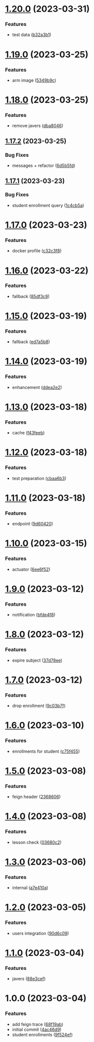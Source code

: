 # [1.20.0](https://github.com/zlaval-elte-thesis/enrollment-service/compare/1.19.0...1.20.0) (2023-03-31)


### Features

* test data ([b32a3b1](https://github.com/zlaval-elte-thesis/enrollment-service/commit/b32a3b1836c53ae8d6b2dadcfe94d038cab83bf3))

# [1.19.0](https://github.com/zlaval-elte-thesis/enrollment-service/compare/1.18.0...1.19.0) (2023-03-25)


### Features

* arm image ([5349b9c](https://github.com/zlaval-elte-thesis/enrollment-service/commit/5349b9c1c8383533496da7e74d188c01c8bb81f0))

# [1.18.0](https://github.com/zlaval-elte-thesis/enrollment-service/compare/1.17.2...1.18.0) (2023-03-25)


### Features

* remove javers ([dba8046](https://github.com/zlaval-elte-thesis/enrollment-service/commit/dba804647c9f93ac4ba9cb49fb4b08c93a913f06))

## [1.17.2](https://github.com/zlaval-elte-thesis/enrollment-service/compare/1.17.1...1.17.2) (2023-03-25)


### Bug Fixes

* messages + refactor ([6d5b5fd](https://github.com/zlaval-elte-thesis/enrollment-service/commit/6d5b5fd42ac38ceccc8916425b17b34b7b2dc46f))

## [1.17.1](https://github.com/zlaval-elte-thesis/enrollment-service/compare/1.17.0...1.17.1) (2023-03-23)


### Bug Fixes

* student enrollment query ([1c4cb5a](https://github.com/zlaval-elte-thesis/enrollment-service/commit/1c4cb5aca7addfe4d1b6d78938375e574e6071d1))

# [1.17.0](https://github.com/zlaval-elte-thesis/enrollment-service/compare/1.16.0...1.17.0) (2023-03-23)


### Features

* docker profile ([c32c3f8](https://github.com/zlaval-elte-thesis/enrollment-service/commit/c32c3f825156d236073de570f334db99061f7396))

# [1.16.0](https://github.com/zlaval-elte-thesis/enrollment-service/compare/1.15.0...1.16.0) (2023-03-22)


### Features

* fallback ([85df3c9](https://github.com/zlaval-elte-thesis/enrollment-service/commit/85df3c985e64482abe2226a1601c5360209e8c1d))

# [1.15.0](https://github.com/zlaval-elte-thesis/enrollment-service/compare/1.14.0...1.15.0) (2023-03-19)


### Features

* fallback ([ed7a5b8](https://github.com/zlaval-elte-thesis/enrollment-service/commit/ed7a5b8cb8256e7343a346779ba72a131fb9ef88))

# [1.14.0](https://github.com/zlaval-elte-thesis/enrollment-service/compare/1.13.0...1.14.0) (2023-03-19)


### Features

* enhancement ([ddea2e2](https://github.com/zlaval-elte-thesis/enrollment-service/commit/ddea2e219b4e420744934367ea934cb40f3fb8d2))

# [1.13.0](https://github.com/zlaval-elte-thesis/enrollment-service/compare/1.12.0...1.13.0) (2023-03-18)


### Features

* cache ([f43feeb](https://github.com/zlaval-elte-thesis/enrollment-service/commit/f43feebb43ad9fb258717a1b79289faf65a60d63))

# [1.12.0](https://github.com/zlaval-elte-thesis/enrollment-service/compare/1.11.0...1.12.0) (2023-03-18)


### Features

* test preparation ([cbaa6b3](https://github.com/zlaval-elte-thesis/enrollment-service/commit/cbaa6b3b273384d3270e85faa7e1d18c7247d4eb))

# [1.11.0](https://github.com/zlaval-elte-thesis/enrollment-service/compare/1.10.0...1.11.0) (2023-03-18)


### Features

* endpoint ([9d60420](https://github.com/zlaval-elte-thesis/enrollment-service/commit/9d604204bdaf960d4350e00df72b43af0361d03d))

# [1.10.0](https://github.com/zlaval-elte-thesis/enrollment-service/compare/1.9.0...1.10.0) (2023-03-15)


### Features

* actuator ([6ee6f52](https://github.com/zlaval-elte-thesis/enrollment-service/commit/6ee6f5212d75c8afcae809405feb3c5a8976dfe4))

# [1.9.0](https://github.com/zlaval-elte-thesis/enrollment-service/compare/1.8.0...1.9.0) (2023-03-12)


### Features

* notification ([bfde4f8](https://github.com/zlaval-elte-thesis/enrollment-service/commit/bfde4f88bb6ad93d994c0d2f89438a1f79de5ef6))

# [1.8.0](https://github.com/zlaval-elte-thesis/enrollment-service/compare/1.7.0...1.8.0) (2023-03-12)


### Features

* expire subject ([37d78ee](https://github.com/zlaval-elte-thesis/enrollment-service/commit/37d78ee13fa657c3f509e066a9caf560b48922e4))

# [1.7.0](https://github.com/zlaval-elte-thesis/enrollment-service/compare/1.6.0...1.7.0) (2023-03-12)


### Features

* drop enrollment ([9c03b7f](https://github.com/zlaval-elte-thesis/enrollment-service/commit/9c03b7f91a04e3be91debf2da628b46c20b79b2c))

# [1.6.0](https://github.com/zlaval-elte-thesis/enrollment-service/compare/1.5.0...1.6.0) (2023-03-10)


### Features

* enrollments for student ([c75f455](https://github.com/zlaval-elte-thesis/enrollment-service/commit/c75f4557f9e66f5cf73c3ed6f0ecebfdca6a65a7))

# [1.5.0](https://github.com/zlaval-elte-thesis/enrollment-service/compare/1.4.0...1.5.0) (2023-03-08)


### Features

* feign header ([2368606](https://github.com/zlaval-elte-thesis/enrollment-service/commit/2368606ebbef37b1d8190b675f7074570bcf06f8))

# [1.4.0](https://github.com/zlaval-elte-thesis/enrollment-service/compare/1.3.0...1.4.0) (2023-03-08)


### Features

* lesson check ([03680c2](https://github.com/zlaval-elte-thesis/enrollment-service/commit/03680c25bc48056e964da4fa28e4059acee5998b))

# [1.3.0](https://github.com/zlaval-elte-thesis/enrollment-service/compare/1.2.0...1.3.0) (2023-03-06)


### Features

* internal ([a7e410a](https://github.com/zlaval-elte-thesis/enrollment-service/commit/a7e410a907c4eb24df9d2270c1b1d639cfcd27a8))

# [1.2.0](https://github.com/zlaval-elte-thesis/enrollment-service/compare/1.1.0...1.2.0) (2023-03-05)


### Features

* users integration ([90d6c09](https://github.com/zlaval-elte-thesis/enrollment-service/commit/90d6c0979840bd072468b79a887892f5cb3beca0))

# [1.1.0](https://github.com/zlaval-elte-thesis/enrollment-service/compare/1.0.0...1.1.0) (2023-03-04)


### Features

* javers ([88e3cef](https://github.com/zlaval-elte-thesis/enrollment-service/commit/88e3cefa89b665a48914ad5a3e86e1c095b7ea2c))

# 1.0.0 (2023-03-04)


### Features

* add feign trace ([68f19ab](https://github.com/zlaval-elte-thesis/enrollment-service/commit/68f19abbf4f4b9a8e0f9c4f70f97c6e35f320693))
* initial commit ([4ac46d9](https://github.com/zlaval-elte-thesis/enrollment-service/commit/4ac46d9e846b794a709a643cebcd8ed72aec5190))
* student enrollments ([9f524ef](https://github.com/zlaval-elte-thesis/enrollment-service/commit/9f524eff22496625b99316299006c3f6bace030a))
